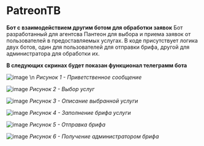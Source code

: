 # PatreonTB
**Бот с взаимодействием другим ботом для обработки заявок**
Бот разработанный для агентсва Пантеон для выбора и приема заявок от пользователей в предоставляемых услугах. В коде присутствует логика двух ботов, один для пользователей для отправки брифа, другой для администратора для обработки их.

**В следующих скринах будет показан функционал телеграмм бота**

![image](https://github.com/user-attachments/assets/8cf8374b-68c7-4954-a0be-7ec869c745f2) \n
        *Рисунок 1 - Приветственное сообщение*

![image](https://github.com/user-attachments/assets/b49cc782-d2dd-4d76-b549-98a1360414f8)
         *Рисунок 2 - Выбор услуг*

![image](https://github.com/user-attachments/assets/ab9d430c-ea34-4263-b1b1-59c513802976)
        *Рисунок 3 - Описание выбранной услуги*

![image](https://github.com/user-attachments/assets/71e214c2-5e2d-4a89-85ee-adc69e24e2e3)
         *Рисунок 4 - Заполнение брифа услуги*

![image](https://github.com/user-attachments/assets/2110cbf4-bd6e-4ece-94c0-c85a72098fb0)
         *Рисунок 5 - Отправка брифа*

![image](https://github.com/user-attachments/assets/c4a92e3f-8b17-4bf3-b821-77f5dbf12b77)
         *Рисунок 6 - Получение администратором брифа* 
